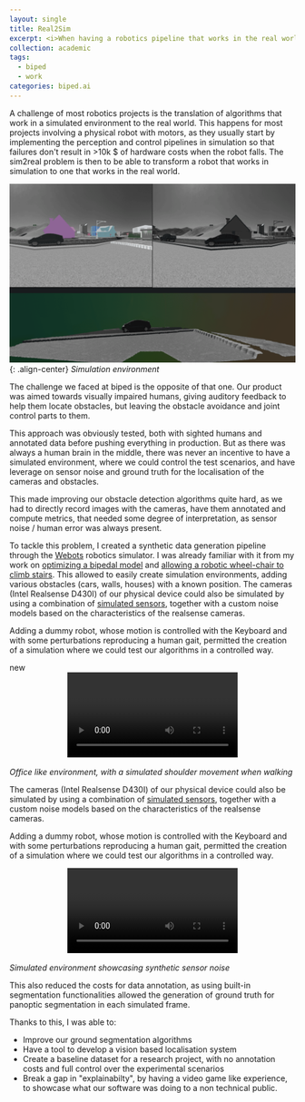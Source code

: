 ```yaml
---
layout: single
title: Real2Sim
excerpt: <i>When having a robotics pipeline that works in the real world is not enough, going back in simulation can help. <br/><img src='/images/webots_example.png' style='width:1200px;'>'
collection: academic
tags:
  - biped
  - work
categories: biped.ai
---
```


A challenge of most robotics projects is the translation of algorithms that work in a simulated environment to the real world. This happens for most projects involving a physical robot with motors, as  they usually start by  implementing the perception and control pipelines in simulation so that failures don't result in >10k $ of hardware costs when the robot falls.
The sim2real problem is then to be able to transform a robot that works in simulation to one that works in the real world.

![Simulation Example](/images/webots_example.png){: .align-center}
*Simulation environment*

The challenge we faced  at biped is the opposite of that one. Our product was aimed towards visually impaired humans, giving auditory feedback to help them locate obstacles, but leaving the obstacle avoidance and joint control parts to them.

This approach was obviously tested, both with sighted humans and annotated data before pushing everything in production.  But as there was always a human brain in the middle, there was never an incentive to have a simulated environment, where we could control the  test scenarios, and have leverage on sensor noise and ground truth for the localisation of the cameras and obstacles.

This made improving our obstacle detection algorithms quite hard, as we had to directly record images with the cameras, have them annotated and compute metrics, that needed some degree of interpretation, as sensor noise / human error was always present.

To tackle this problem, I created a synthetic data generation pipeline through the [Webots](https://cyberbotics.com/) robotics simulator. I was already familiar with it from my  work on [optimizing a bipedal model](/portfolio/02_semester_biorob) and [allowing a robotic wheel-chair to climb stairs](/portfolio/01_master_lws).
This allowed to easily create simulation environments, adding various obstacles (cars, walls, houses) with a known position.
The cameras (Intel Realsense D430I) of our physical device could also be simulated by using  a combination of [simulated sensors](https://cyberbotics.com/doc/guide/sensors), together with a custom noise models based on the characteristics of the realsense cameras.

Adding a dummy robot, whose motion is controlled with the Keyboard and with some perturbations reproducing a human gait, permitted the creation of a simulation where we could test our algorithms in a controlled way.

<div class="info">new</div>

<!-- <div id="rerun-viewer-container" style="width: 100%; height: 500px;"></div> -->
<script src="{{ '/assets/js/dist/rerun-bundle.js' | relative_url }}"></script>

<div style="text-align: center;">
  <video controls loop style="max-width: 100%;">
    <source src="/files/webots_shoulder.webm" type="video/webm">
  </video>
</div>

*Office like environment, with a simulated shoulder movement when walking*

The cameras (Intel Realsense D430I) of our physical device could also be simulated by using  a combination of [simulated sensors](https://cyberbotics.com/doc/guide/sensors), together with a custom noise models based on the characteristics of the realsense cameras.

Adding a dummy robot, whose motion is controlled with the Keyboard and with some perturbations reproducing a human gait, permitted the creation of a simulation where we could test our algorithms in a controlled way.

<div style="text-align: center;">
  <video controls loop style="max-width: 100%;">
    <source src="/files/simulated_environment.mp4" type="video/mp4">
  </video>
</div>

*Simulated environment showcasing synthetic sensor noise*

This also reduced the costs for data annotation, as using built-in segmentation functionalities allowed the generation of ground truth for panoptic segmentation in each simulated frame.

Thanks to this, I was able to:

- Improve our ground segmentation algorithms
- Have a tool to develop a vision based localisation system
- Create a baseline dataset for a research project, with no annotation costs and full control over the experimental scenarios
- Break a gap in "explainabilty", by having a video game like experience, to showcase what our software was doing to a non technical public.
